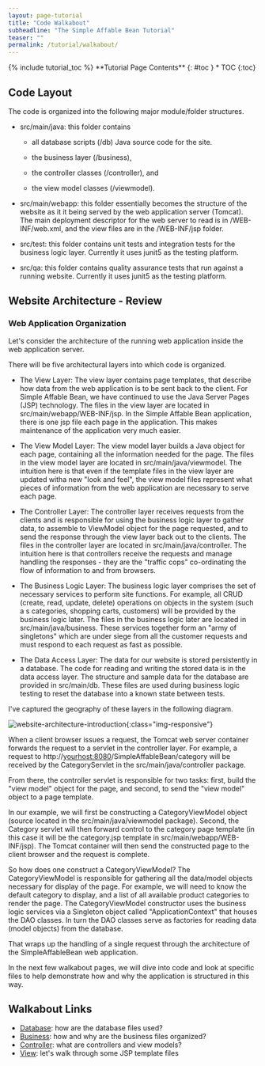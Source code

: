```yaml
---
layout: page-tutorial
title: "Code Walkabout"
subheadline: "The Simple Affable Bean Tutorial"
teaser: ""
permalink: /tutorial/walkabout/
---
```

<div class="row t30">

<div class="medium-8 columns{% if page.sidebar == NULL %} medium-offset-2 end{% endif %}{% if page.sidebar == "left" %} medium-push-4{% endif %}" markdown="1">
<div class="panel radius" markdown="1">
{% include tutorial_toc %}
**Tutorial Page Contents**
{: #toc }
*  TOC
{:toc}
</div>
</div><!-- /.medium-4.columns -->



<div class="medium-8 medium-pull-4 columns" markdown="1">



</div><!-- /.medium-8.columns -->
</div><!-- /.row -->


## Code Layout

The code is organized into the following major module/folder structures.

* src/main/java: this folder contains

  * all database scripts (/db) Java source code for the site.

  * the business layer (/business),

  * the controller classes (/controller), and

  * the view model classes (/viewmodel).

* src/main/webapp: this folder essentially becomes the structure of the website as it it being served by the web application server (Tomcat).
The main deployment descriptor for the web server to read is in /WEB-INF/web.xml, and the view files are in the /WEB-INF/jsp folder.

* src/test: this folder contains unit tests and integration tests for the business logic layer.
Currently it uses junit5 as the testing platform.

* src/qa: this folder contains quality assurance tests that run against a running website.
Currently it uses junit5 as the testing platform.

## Website Architecture - Review


###  Web Application Organization

Let's consider the architecture of the running web application inside the web application server.

There will be five architectural layers into which code is organized.

* The View Layer: The view layer contains page templates, that describe how data from the web application is to be sent back to the client.
For Simple Affable Bean, we have continued to use the Java Server Pages (JSP) technology.  The files in the view layer are located in src/main/webapp/WEB-INF/jsp.
In the Simple Affable Bean application, there is one jsp file each page in the application.  This makes maintenance of the application very much easier.

* The View Model Layer: The view model layer builds a Java object for each page, containing all the information needed for the page.
 The files in the view model layer are located in src/main/java/viewmodel.  The intuition here is that even if the template files in the view layer are updated witha  new "look and feel", the view model files
 represent what pieces of information from the web application are necessary to serve each page.

* The Controller Layer: The controller layer receives requests from the clients and is responsible for using the business logic layer to gather data,
   to assemble to ViewModel object for the page requested, and to send the response through the view layer back out to the clients.
   The files in the controller layer are located in src/main/java/controller.  The intuition here is that controllers receive the requests and
   manage handling the responses - they are the "traffic cops" co-ordinating the flow of information to and from browsers.

* The Business Logic Layer: The business logic layer comprises the set of necessary services to perform site functions.
  For example, all CRUD (create, read, update, delete) operations on objects in the system (such a s categories, shopping carts, customers)
  will be provided by the business logic later. The files in the business logic later are located in src/main/java/business.  These
  services together form an "army of singletons" which are under siege from all the customer requests and must respond to each request
  as fast as possible.

* The Data Access Layer: The data for our website is stored persistently in a database.  The code for reading and writing the stored
data is in the data access layer.  The structure and sample data for the database are provided in src/main/db.  These files are
used during business logic testing to reset the database into a known state between tests.

I've captured the geography of these layers in the following diagram.

![website-architecture-introduction]({{site.url}}{{site.baseurl}}/images/website-architecture-introduction.png){:class="img-responsive"}

When a client browser issues a request, the Tomcat web server container forwards the request to a servlet in the controller layer.
For example, a request to http://<yourhost:8080>/SimpleAffableBean/category will be received by the CategoryServlet in the src/main/java/controller package.

From there, the controller servlet is responsible for two tasks: first, build the "view model" object for the page, and second,
to send the "view model" object to a page template.

In our example, we will first be constructing a CategoryViewModel object (source located in the src/main/java/viewmodel package).
Second, the Category servlet will then forward control to the category page template (in this case it will be the category.jsp template in src/main/webapp/WEB-INF/jsp).
The Tomcat container will then send the constructed page to the client browser and the request is complete.

So how does one construct a CategoryViewModel? The CategoryViewModel is responsible for gathering all the data/model objects necessary for display of the page.  For example,
we will need to know the default category to display, and a list of all available product categories to render the page.
The CategoryViewModel constructor uses the business logic services via a Singleton object called "ApplicationContext" that
houses the DAO classes.  In turn the DAO classes serve as factories for reading data (model objects) from the database.

That wraps up the handling of a single request through the architecture of the SimpleAffableBean web application.

In the next few walkabout pages, we will dive into code and look at specific files to help demonstrate how and why the application
is structured in this way.



## Walkabout Links
<ul>
  <li><a href="{{site.baseurl}}{{site.url}}/tutorial/walkabout/database">Database</a>: how are the database files used?</li>
  <li><a href="{{site.baseurl}}{{site.url}}/tutorial/walkabout/business">Business</a>: how and why are the business files organized?</li>
  <li><a href="{{site.baseurl}}{{site.url}}/tutorial/walkabout/controller">Controller</a>: what are controllers and view models?</li>
  <li><a href="{{site.baseurl}}{{site.url}}/tutorial/walkabout/view">View</a>: let's walk through some JSP template files</li>
</ul>
